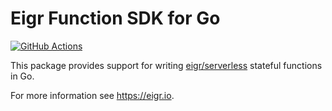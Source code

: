 # Eigr Function SDK for Go

[![GitHub Actions](https://github.com/eigr/permastate-go/actions/workflows/github-actions.yml/badge.svg)](https://github.com/eigr/permastate-go/actions/workflows/github-actions.yml)

This package provides support for writing [eigr/serverless](https://eigr.io) stateful functions in Go.

For more information see https://eigr.io.
